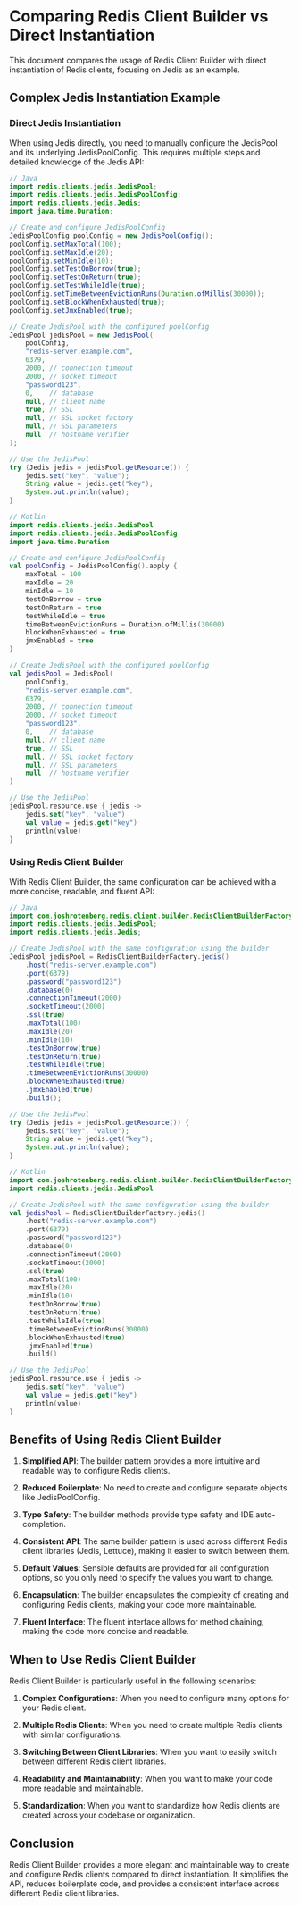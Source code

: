# Comparing Redis Client Builder vs Direct Instantiation

This document compares the usage of Redis Client Builder with direct instantiation of Redis clients, focusing on Jedis as an example.

## Complex Jedis Instantiation Example

### Direct Jedis Instantiation

When using Jedis directly, you need to manually configure the JedisPool and its underlying JedisPoolConfig. This requires multiple steps and detailed knowledge of the Jedis API:

```java
// Java
import redis.clients.jedis.JedisPool;
import redis.clients.jedis.JedisPoolConfig;
import redis.clients.jedis.Jedis;
import java.time.Duration;

// Create and configure JedisPoolConfig
JedisPoolConfig poolConfig = new JedisPoolConfig();
poolConfig.setMaxTotal(100);
poolConfig.setMaxIdle(20);
poolConfig.setMinIdle(10);
poolConfig.setTestOnBorrow(true);
poolConfig.setTestOnReturn(true);
poolConfig.setTestWhileIdle(true);
poolConfig.setTimeBetweenEvictionRuns(Duration.ofMillis(30000));
poolConfig.setBlockWhenExhausted(true);
poolConfig.setJmxEnabled(true);

// Create JedisPool with the configured poolConfig
JedisPool jedisPool = new JedisPool(
    poolConfig,
    "redis-server.example.com",
    6379,
    2000, // connection timeout
    2000, // socket timeout
    "password123",
    0,    // database
    null, // client name
    true, // SSL
    null, // SSL socket factory
    null, // SSL parameters
    null  // hostname verifier
);

// Use the JedisPool
try (Jedis jedis = jedisPool.getResource()) {
    jedis.set("key", "value");
    String value = jedis.get("key");
    System.out.println(value);
}
```

```kotlin
// Kotlin
import redis.clients.jedis.JedisPool
import redis.clients.jedis.JedisPoolConfig
import java.time.Duration

// Create and configure JedisPoolConfig
val poolConfig = JedisPoolConfig().apply {
    maxTotal = 100
    maxIdle = 20
    minIdle = 10
    testOnBorrow = true
    testOnReturn = true
    testWhileIdle = true
    timeBetweenEvictionRuns = Duration.ofMillis(30000)
    blockWhenExhausted = true
    jmxEnabled = true
}

// Create JedisPool with the configured poolConfig
val jedisPool = JedisPool(
    poolConfig,
    "redis-server.example.com",
    6379,
    2000, // connection timeout
    2000, // socket timeout
    "password123",
    0,    // database
    null, // client name
    true, // SSL
    null, // SSL socket factory
    null, // SSL parameters
    null  // hostname verifier
)

// Use the JedisPool
jedisPool.resource.use { jedis ->
    jedis.set("key", "value")
    val value = jedis.get("key")
    println(value)
}
```

### Using Redis Client Builder

With Redis Client Builder, the same configuration can be achieved with a more concise, readable, and fluent API:

```java
// Java
import com.joshrotenberg.redis.client.builder.RedisClientBuilderFactory;
import redis.clients.jedis.JedisPool;
import redis.clients.jedis.Jedis;

// Create JedisPool with the same configuration using the builder
JedisPool jedisPool = RedisClientBuilderFactory.jedis()
    .host("redis-server.example.com")
    .port(6379)
    .password("password123")
    .database(0)
    .connectionTimeout(2000)
    .socketTimeout(2000)
    .ssl(true)
    .maxTotal(100)
    .maxIdle(20)
    .minIdle(10)
    .testOnBorrow(true)
    .testOnReturn(true)
    .testWhileIdle(true)
    .timeBetweenEvictionRuns(30000)
    .blockWhenExhausted(true)
    .jmxEnabled(true)
    .build();

// Use the JedisPool
try (Jedis jedis = jedisPool.getResource()) {
    jedis.set("key", "value");
    String value = jedis.get("key");
    System.out.println(value);
}
```

```kotlin
// Kotlin
import com.joshrotenberg.redis.client.builder.RedisClientBuilderFactory
import redis.clients.jedis.JedisPool

// Create JedisPool with the same configuration using the builder
val jedisPool = RedisClientBuilderFactory.jedis()
    .host("redis-server.example.com")
    .port(6379)
    .password("password123")
    .database(0)
    .connectionTimeout(2000)
    .socketTimeout(2000)
    .ssl(true)
    .maxTotal(100)
    .maxIdle(20)
    .minIdle(10)
    .testOnBorrow(true)
    .testOnReturn(true)
    .testWhileIdle(true)
    .timeBetweenEvictionRuns(30000)
    .blockWhenExhausted(true)
    .jmxEnabled(true)
    .build()

// Use the JedisPool
jedisPool.resource.use { jedis ->
    jedis.set("key", "value")
    val value = jedis.get("key")
    println(value)
}
```

## Benefits of Using Redis Client Builder

1. **Simplified API**: The builder pattern provides a more intuitive and readable way to configure Redis clients.

2. **Reduced Boilerplate**: No need to create and configure separate objects like JedisPoolConfig.

3. **Type Safety**: The builder methods provide type safety and IDE auto-completion.

4. **Consistent API**: The same builder pattern is used across different Redis client libraries (Jedis, Lettuce), making it easier to switch between them.

5. **Default Values**: Sensible defaults are provided for all configuration options, so you only need to specify the values you want to change.

6. **Encapsulation**: The builder encapsulates the complexity of creating and configuring Redis clients, making your code more maintainable.

7. **Fluent Interface**: The fluent interface allows for method chaining, making the code more concise and readable.

## When to Use Redis Client Builder

Redis Client Builder is particularly useful in the following scenarios:

1. **Complex Configurations**: When you need to configure many options for your Redis client.

2. **Multiple Redis Clients**: When you need to create multiple Redis clients with similar configurations.

3. **Switching Between Client Libraries**: When you want to easily switch between different Redis client libraries.

4. **Readability and Maintainability**: When you want to make your code more readable and maintainable.

5. **Standardization**: When you want to standardize how Redis clients are created across your codebase or organization.

## Conclusion

Redis Client Builder provides a more elegant and maintainable way to create and configure Redis clients compared to direct instantiation. It simplifies the API, reduces boilerplate code, and provides a consistent interface across different Redis client libraries.